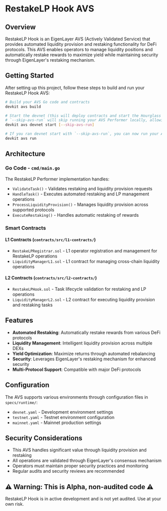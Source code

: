 # RestakeLP Hook AVS

## Overview

RestakeLP Hook is an EigenLayer AVS (Actively Validated Service) that provides automated liquidity provision and restaking functionality for DeFi protocols. This AVS enables operators to manage liquidity positions and automatically restake rewards to maximize yield while maintaining security through EigenLayer's restaking mechanism.

## Getting Started

After setting up this project, follow these steps to build and run your RestakeLP Hook AVS:

```bash
# Build your AVS Go code and contracts
devkit avs build

# Start the devnet (this will deploy contracts and start the Hourglass infrastructure). 
# `--skip-avs-run` will skip running your AVS Performer locally, allowing you to run it separately.
devkit avs devnet start [--skip-avs-run]

# If you ran devnet start with `--skip-avs-run`, you can now run your AVS Performer separately:
devkit avs run
```

## Architecture

### Go Code - `cmd/main.go`

The RestakeLP Performer implementation handles:

- `ValidateTask()` - Validates restaking and liquidity provision requests
- `HandleTask()` - Executes automated restaking and LP management operations
- `ProcessLiquidityProvision()` - Manages liquidity provision across supported protocols
- `ExecuteRestaking()` - Handles automatic restaking of rewards

### Smart Contracts

#### L1 Contracts (`contracts/src/l1-contracts/`)

- `RestakeLPRegistrar.sol` - L1 operator registration and management for RestakeLP operations
- `LiquidityManagerL1.sol` - L1 contract for managing cross-chain liquidity operations

#### L2 Contracts (`contracts/src/l2-contracts/`)

- `RestakeLPHook.sol` - Task lifecycle validation for restaking and LP operations
- `LiquidityManagerL2.sol` - L2 contract for executing liquidity provision and restaking tasks

## Features

- **Automated Restaking**: Automatically restake rewards from various DeFi protocols
- **Liquidity Management**: Intelligent liquidity provision across multiple DEXs
- **Yield Optimization**: Maximize returns through automated rebalancing
- **Security**: Leverages EigenLayer's restaking mechanism for enhanced security
- **Multi-Protocol Support**: Compatible with major DeFi protocols

## Configuration

The AVS supports various environments through configuration files in `specs/runtime/`:

- `devnet.yaml` - Development environment settings
- `testnet.yaml` - Testnet environment configuration  
- `mainnet.yaml` - Mainnet production settings

## Security Considerations

- This AVS handles significant value through liquidity provision and restaking
- All operations are validated through EigenLayer's consensus mechanism
- Operators must maintain proper security practices and monitoring
- Regular audits and security reviews are recommended

## ⚠️ Warning: This is Alpha, non-audited code ⚠️
RestakeLP Hook is in active development and is not yet audited. Use at your own risk.
